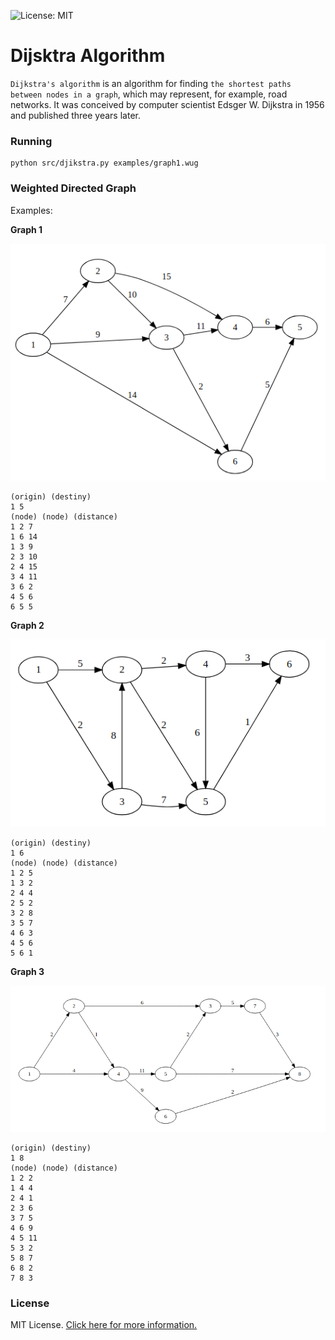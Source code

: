 ![License: MIT](https://img.shields.io/badge/License-MIT-blue.svg)

# Dijsktra Algorithm

`Dijkstra's algorithm` is an algorithm for finding `the shortest paths between nodes in a graph`, which may represent, for example, road networks. It was conceived by computer scientist Edsger W. Dijkstra in 1956 and published three years later.

### Running

```
python src/djikstra.py examples/graph1.wug
```

### Weighted Directed Graph
Examples:

**Graph 1**

![Graph image](/img/graph1.png)

```
(origin) (destiny)
1 5
(node) (node) (distance)
1 2 7
1 6 14
1 3 9
2 3 10
2 4 15
3 4 11
3 6 2
4 5 6
6 5 5
```

**Graph 2**

![Graph image](/img/graph2.png)

```
(origin) (destiny)
1 6
(node) (node) (distance)
1 2 5
1 3 2
2 4 4
2 5 2
3 2 8
3 5 7
4 6 3
4 5 6
5 6 1
```

**Graph 3**

![Graph image](/img/graph3.png)

```
(origin) (destiny)
1 8
(node) (node) (distance)
1 2 2
1 4 4
2 4 1
2 3 6
3 7 5
4 6 9
4 5 11
5 3 2
5 8 7
6 8 2
7 8 3
```

### License
MIT License. [Click here for more information.](LICENSE)